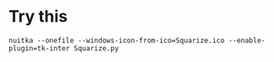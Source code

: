 # Try this

```
nuitka --onefile --windows-icon-from-ico=Squarize.ico --enable-plugin=tk-inter Squarize.py
```